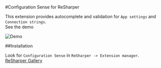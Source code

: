 #Configuration Sense for ReSharper

This extension provides autocomplete and validation for `App settings` and `Connection strings`.  
See the demo

![Demo](https://github.com/olsh/resharper-bootstrap-templates/raw/master/images/demo.gif)

##Installation

Look for `Configuration Sense` in `ReSharper -> Extension manager`.
[ReSharper Gallery](https://resharper-plugins.jetbrains.com/packages/Bootstrap3.LiveTemplates/)